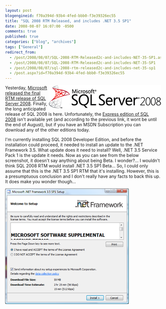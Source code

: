 ```yaml
---
layout: post
blogengineid: f70a394d-93b4-4fed-bbb0-f3e39326ec55
title: "SQL 2008 RTM Released, and includes .NET 3.5 SP1"
date: 2008-08-07 16:07:00 -0500
comments: true
published: true
categories: ["blog", "archives"]
tags: ["General"]
redirect_from: 
  - /post/2008/08/07/SQL-2008-RTM-Released2c-and-includes-NET-35-SP1.aspx
  - /post/2008/08/07/SQL-2008-RTM-Released2c-and-includes-NET-35-SP1
  - /post/2008/08/07/sql-2008-rtm-released2c-and-includes-net-35-sp1
  - /post.aspx?id=f70a394d-93b4-4fed-bbb0-f3e39326ec55
---
```

<!-- more -->

<img src="/files/SQL2008Logo.gif" alt="" align="right" />Yesterday, <a href="http://www.microsoft.com/presspass/press/2008/aug08/08-06SQLServer2008PR.mspx">Microsoft released the final RTM release of SQL Server 2008</a>. Finally, the long anticipated release of SQL 2008 is here. Unfortunately, the <a href="http://www.microsoft.com/sqlserver/2008/en/us/express.aspx">Express edition of SQL 2008</a> isn't available yet (and according to the previous link, it wont be until the end of August), but if you have an MSDN Subscription you can download any of the other editions today.

I'm currently installing SQL 2008 Developer Edition, and before the installation could proceed, it needed to install an update to the .NET Framework 3.5. What update does it need to install? Well, .NET 3.5 Service Pack 1 is the update it needs. Now as you can see from the below screenshot, it doesn't say anything about being Beta. I wonder?... I wouldn't think SQL 2008 RTM would install .NET 3.5 SP1 Beta... So, I could only assume that this is the .NET 3.5 SP1 RTM that it's installing. However, this is a presumptuous conclusion and I don't really have any facts to back this up. It does make you wonder though...

<img src="/files/SQL2008RTM_dotNet35SP1_Included.png" alt="" width="400" />

 
